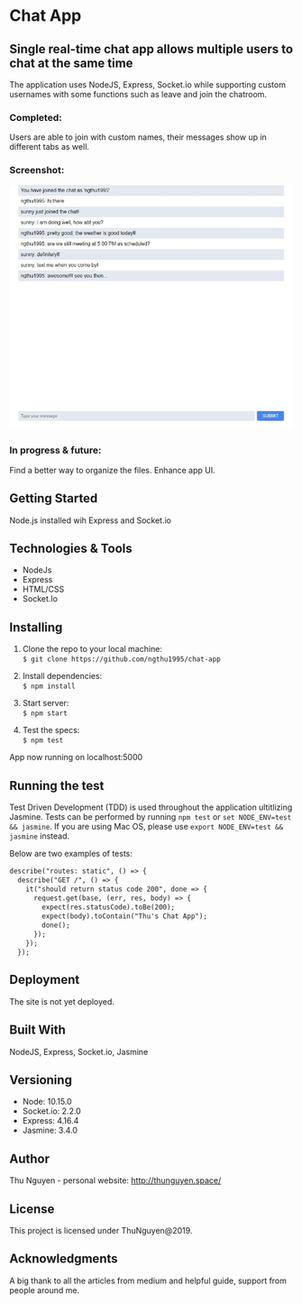 # Chat App

## Single real-time chat app allows multiple users to chat at the same time

The application uses NodeJS, Express, Socket.io while supporting custom usernames with some functions such as leave and join the chatroom.

### Completed:

Users are able to join with custom names, their messages show up in different tabs as well.

### Screenshot:

![Main site](/public/css/screenshot.JPG "Screenshot of the application")

### In progress & future:

Find a better way to organize the files. Enhance app UI.

## Getting Started

Node.js installed wih Express and Socket.io

## Technologies & Tools

- NodeJs
- Express
- HTML/CSS
- Socket.Io

## Installing

1. Clone the repo to your local machine:\
   `$ git clone https://github.com/ngthu1995/chat-app`

2. Install dependencies:\
   `$ npm install`

3. Start server:\
   `$ npm start`

4. Test the specs:\
   `$ npm test`

App now running on localhost:5000

## Running the test

Test Driven Development (TDD) is used throughout the application ultitlizing Jasmine. Tests can be performed by running `npm test` or `set NODE_ENV=test && jasmine`. If you are using Mac OS, please use `export NODE_ENV=test && jasmine` instead.

Below are two examples of tests:

```
describe("routes: static", () => {
  describe("GET /", () => {
    it("should return status code 200", done => {
      request.get(base, (err, res, body) => {
        expect(res.statusCode).toBe(200);
        expect(body).toContain("Thu's Chat App");
        done();
      });
    });
  });
```

## Deployment

The site is not yet deployed.

## Built With

NodeJS, Express, Socket.io, Jasmine

## Versioning

- Node: 10.15.0
- Socket.io: 2.2.0
- Express: 4.16.4
- Jasmine: 3.4.0

## Author

Thu Nguyen - personal website: http://thunguyen.space/

## License

This project is licensed under ThuNguyen@2019.

## Acknowledgments

A big thank to all the articles from medium and helpful guide, support from people around me.
